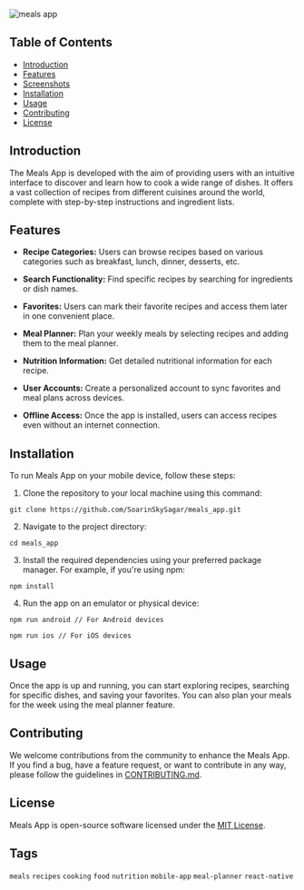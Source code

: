 
![meals app](https://github.com/michaelgikunda/meals_app/assets/125220330/2ae10d1f-78b5-42f1-bc33-57f974ca9ae2)


## Table of Contents

- [Introduction](#introduction)
- [Features](#features)
- [Screenshots](#screenshots)
- [Installation](#installation)
- [Usage](#usage)
- [Contributing](#contributing)
- [License](#license)

## Introduction
The Meals App is developed with the aim of providing users with an intuitive interface to discover and learn how to cook a wide range of dishes. It offers a vast collection of recipes from different cuisines around the world, complete with step-by-step instructions and ingredient lists.

## Features

- **Recipe Categories:** Users can browse recipes based on various categories such as breakfast, lunch, dinner, desserts, etc.

- **Search Functionality:** Find specific recipes by searching for ingredients or dish names.

- **Favorites:** Users can mark their favorite recipes and access them later in one convenient place.

- **Meal Planner:** Plan your weekly meals by selecting recipes and adding them to the meal planner.

- **Nutrition Information:** Get detailed nutritional information for each recipe.

- **User Accounts:** Create a personalized account to sync favorites and meal plans across devices.

- **Offline Access:** Once the app is installed, users can access recipes even without an internet connection.

## Installation

To run Meals App on your mobile device, follow these steps:

  1. Clone the repository to your local machine using this command:
```
git clone https://github.com/SoarinSkySagar/meals_app.git
```

  2. Navigate to the project directory:
```
cd meals_app
```
  
  3. Install the required dependencies using your preferred package manager. For example, if you're using npm:
```
npm install
```
  
  4. Run the app on an emulator or physical device:
```
npm run android // For Android devices
```
```
npm run ios // For iOS devices
```

## Usage

Once the app is up and running, you can start exploring recipes, searching for specific dishes, and saving your favorites. You can also plan your meals for the week using the meal planner feature.

## Contributing

We welcome contributions from the community to enhance the Meals App. If you find a bug, have a feature request, or want to contribute in any way, please follow the guidelines in [CONTRIBUTING.md](CONTRIBUTING.md).

## License

Meals App is open-source software licensed under the [MIT License](LICENSE).

## Tags

`meals` `recipes` `cooking` `food` `nutrition` `mobile-app` `meal-planner` `react-native`







  
